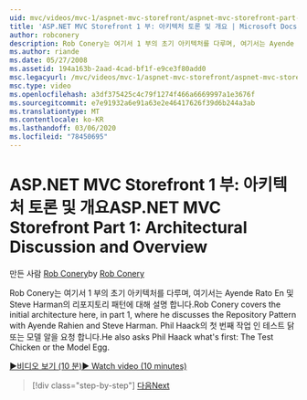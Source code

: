 ```yaml
---
uid: mvc/videos/mvc-1/aspnet-mvc-storefront/aspnet-mvc-storefront-part-1-architectural-discussion-and-overview
title: 'ASP.NET MVC Storefront 1 부: 아키텍처 토론 및 개요 | Microsoft Docs'
author: robconery
description: Rob Conery는 여기서 1 부의 초기 아키텍처를 다루며, 여기서는 Ayende Rato En 및 Steve Harman의 리포지토리 패턴에 대해 설명 합니다. 또한 Phil를 요청 합니다.
ms.author: riande
ms.date: 05/27/2008
ms.assetid: 194a163b-2aad-4cad-bf1f-e9ce3f80add0
msc.legacyurl: /mvc/videos/mvc-1/aspnet-mvc-storefront/aspnet-mvc-storefront-part-1-architectural-discussion-and-overview
msc.type: video
ms.openlocfilehash: a3df375425c4c79f1274f466a6669997a1e3676f
ms.sourcegitcommit: e7e91932a6e91a63e2e46417626f39d6b244a3ab
ms.translationtype: MT
ms.contentlocale: ko-KR
ms.lasthandoff: 03/06/2020
ms.locfileid: "78450695"
---
```

# <a name="aspnet-mvc-storefront-part-1-architectural-discussion-and-overview"></a><span data-ttu-id="9eac0-104">ASP.NET MVC Storefront 1 부: 아키텍처 토론 및 개요</span><span class="sxs-lookup"><span data-stu-id="9eac0-104">ASP.NET MVC Storefront Part 1: Architectural Discussion and Overview</span></span>

<span data-ttu-id="9eac0-105">만든 사람 [Rob Conery](https://github.com/robconery)</span><span class="sxs-lookup"><span data-stu-id="9eac0-105">by [Rob Conery](https://github.com/robconery)</span></span>

<span data-ttu-id="9eac0-106">Rob Conery는 여기서 1 부의 초기 아키텍처를 다루며, 여기서는 Ayende Rato En 및 Steve Harman의 리포지토리 패턴에 대해 설명 합니다.</span><span class="sxs-lookup"><span data-stu-id="9eac0-106">Rob Conery covers the initial architecture here, in part 1, where he discusses the Repository Pattern with Ayende Rahien and Steve Harman.</span></span> <span data-ttu-id="9eac0-107">Phil Haack의 첫 번째 작업 인 테스트 닭 또는 모델 알을 요청 합니다.</span><span class="sxs-lookup"><span data-stu-id="9eac0-107">He also asks Phil Haack what's first: The Test Chicken or the Model Egg.</span></span>

[<span data-ttu-id="9eac0-108">&#9654;비디오 보기 (10 분)</span><span class="sxs-lookup"><span data-stu-id="9eac0-108">&#9654; Watch video (10 minutes)</span></span>](https://channel9.msdn.com/Blogs/ASP-NET-Site-Videos/aspnet-mvc-storefront-part-1-architectural-discussion-and-overview)

> [!div class="step-by-step"]
> [<span data-ttu-id="9eac0-109">다음</span><span class="sxs-lookup"><span data-stu-id="9eac0-109">Next</span></span>](aspnet-mvc-storefront-part-2-the-repository-pattern.md)
